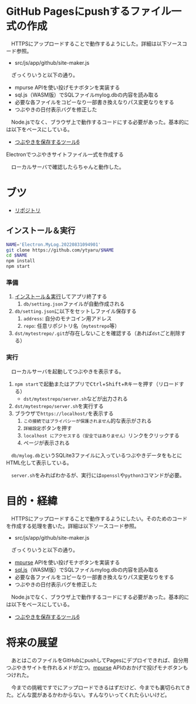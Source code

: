 # GitHub Pagesにpushするファイル一式の作成

　HTTPSにアップロードすることで動作するようにした。詳細は以下ソースコード参照。

* src/js/app/github/site-maker.js

　ざっくりいうと以下の通り。

* mpurse APIを使い投げモナボタンを実装する
* sql.js（WASM版）でSQLファイルmylog.dbの内容を読み取る
* 必要な各ファイルをコピーなり一部書き換えなりパス変更なりをする
* つぶやきの日付表示バグを修正した

　Node.jsでなく、ブラウザ上で動作するコードにする必要があった。基本的には以下をベースにしている。

* [つぶやきを保存するツール6][]

[つぶやきを保存するツール6]:https://monaledge.com/article/482




Electronでつぶやきサイトファイル一式を作成する

　ローカルサーバで確認したらちゃんと動作した。

<!-- more -->

# ブツ

* [リポジトリ][]

[リポジトリ]:https://github.com/ytyaru/Electron.MyLog.20220831094901

## インストール＆実行

```sh
NAME='Electron.MyLog.20220831094901'
git clone https://github.com/ytyaru/$NAME
cd $NAME
npm install
npm start
```

### 準備

<!--
1. [GitHubアカウントを作成する](https://github.com/join)
1. `repo`スコープ権限をもった[アクセストークンを作成する](https://github.com/settings/tokens)
1. [インストール＆実行](#install_run)してアプリ終了する
	1. `db/setting.json`ファイルが自動作成される
1. `db/setting.json`に以下をセットしファイル保存する
	1. `username`に任意のGitHubユーザ名
	1. `token`に`repo`スコープ権限を持ったトークン
	1. `repo`に任意リポジトリ名（`mytestrepo`等）
1. `dst/mytestrepo/.git`が存在しないことを確認する（あれば`dst`ごと削除する）
1. GitHub上に同名リモートリポジトリが存在しないことを確認する（あれば削除する）
-->

1. [インストール＆実行](#install_run)してアプリ終了する
	1. `db/setting.json`ファイルが自動作成される
1. `db/setting.json`に以下をセットしファイル保存する
	1. `address`: 自分のモナコイン用アドレス
	1. `repo`: 任意リポジトリ名（`mytestrepo`等）
1. `dst/mytestrepo/.git`が存在しないことを確認する（あれば`dst`ごと削除する）

### 実行

<!--
1. `npm start`で起動またはアプリで<kbd>Ctrl</kbd>+<kbd>Shift</kbd>+<kbd>R</kbd>キーを押す（リロードする）
1. `git init`コマンドが実行される
	* `repo/リポジトリ名`ディレクトリが作成され、その配下に`.git`ディレクトリが作成される
1. [createRepo][]実行後、以下エラーが出る（リモートリポジトリも作成されず）
-->

　ローカルサーバを起動してつぶやきを表示する。

1. `npm start`で起動またはアプリで<kbd>Ctrl</kbd>+<kbd>Shift</kbd>+<kbd>R</kbd>キーを押す（リロードする）
    * `dst/mytestrepo/server.sh`などが出力される
1. `dst/mytestrepo/server.sh`を実行する
1. ブラウザで`https://localhost/`を表示する
    1. `この接続ではプライバシーが保護されません`的な表示がされる
    1. `詳細設定`ボタンを押す
    1. `localhost にアクセスする（安全ではありません）`リンクをクリックする
    1. ページが表示される

　`db/mylog.db`というSQLite3ファイルに入っているつぶやきデータをもとにHTML化して表示している。

　`server.sh`をみればわかるが、実行には`openssl`や`python3`コマンドが必要。

# 目的・経緯

　HTTPSにアップロードすることで動作するようにしたい。そのためのコードを作成する処理を書いた。詳細は以下ソースコード参照。

* src/js/app/github/site-maker.js

　ざっくりいうと以下の通り。

* [mpurse][] APIを使い投げモナボタンを実装する
* [sql.js][]（WASM版）でSQLファイルmylog.dbの内容を読み取る
* 必要な各ファイルをコピーなり一部書き換えなりパス変更なりをする
* つぶやきの日付表示バグを修正した

　Node.jsでなく、ブラウザ上で動作するコードにする必要があった。基本的には以下をベースにしている。

* [つぶやきを保存するツール6][]

[mpurse]:https://github.com/tadajam/mpurse
[sql.js]:https://github.com/sql-js/sql.js/
[つぶやきを保存するツール6]:https://monaledge.com/article/482

# 将来の展望

　あとはこのファイルをGitHubにpushしてPagesにデプロイできれば、自分用つぶやきサイトを作れるメドが立つ。[mpurse][] APIのおかげで投げモナボタンもつけれた。

　今までの挑戦ですでにアップロードできるはずだけど、今までも裏切られてきた。どんな罠があるかわからない。すんなりいってくれたらいいけど。

